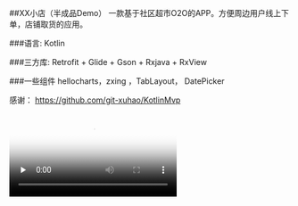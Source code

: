    
   ##XX小店（半成品Demo）
   一款基于社区超市O2O的APP。方便周边用户线上下单，店铺取货的应用。 
   
   ###语言:
   Kotlin
   
   ###三方库:
   Retrofit + Glide + Gson + Rxjava + RxView
   
   ###一些组件
   hellocharts，zxing ，TabLayout， DatePicker
   
   
   感谢：
   https://github.com/git-xuhao/KotlinMvp
   
   
   <video id="video" controls="" preload="none" poster="demo_show.jpeg">
   <source id="mp4" src="demo_show.mp4" type="video/mp4">
   </video>
  